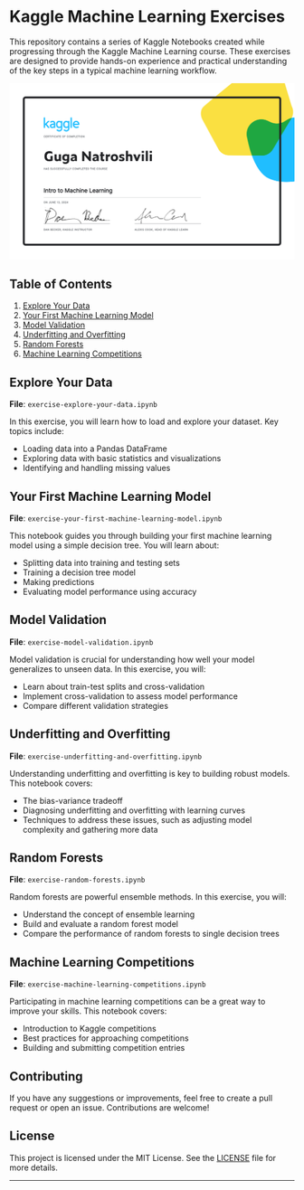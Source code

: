 # Kaggle Machine Learning Exercises

This repository contains a series of Kaggle Notebooks created while progressing through the Kaggle Machine Learning course. These exercises are designed to provide hands-on experience and practical understanding of the key steps in a typical machine learning workflow.

![Certificate](/Guga%20Natroshvili%20-%20Intro%20to%20Machine%20Learning.png)

## Table of Contents

1. [Explore Your Data](#explore-your-data)
2. [Your First Machine Learning Model](#your-first-machine-learning-model)
3. [Model Validation](#model-validation)
4. [Underfitting and Overfitting](#underfitting-and-overfitting)
5. [Random Forests](#random-forests)
6. [Machine Learning Competitions](#machine-learning-competitions)

## Explore Your Data

**File**: `exercise-explore-your-data.ipynb`

In this exercise, you will learn how to load and explore your dataset. Key topics include:
- Loading data into a Pandas DataFrame
- Exploring data with basic statistics and visualizations
- Identifying and handling missing values

## Your First Machine Learning Model

**File**: `exercise-your-first-machine-learning-model.ipynb`

This notebook guides you through building your first machine learning model using a simple decision tree. You will learn about:
- Splitting data into training and testing sets
- Training a decision tree model
- Making predictions
- Evaluating model performance using accuracy

## Model Validation

**File**: `exercise-model-validation.ipynb`

Model validation is crucial for understanding how well your model generalizes to unseen data. In this exercise, you will:
- Learn about train-test splits and cross-validation
- Implement cross-validation to assess model performance
- Compare different validation strategies

## Underfitting and Overfitting

**File**: `exercise-underfitting-and-overfitting.ipynb`

Understanding underfitting and overfitting is key to building robust models. This notebook covers:
- The bias-variance tradeoff
- Diagnosing underfitting and overfitting with learning curves
- Techniques to address these issues, such as adjusting model complexity and gathering more data

## Random Forests

**File**: `exercise-random-forests.ipynb`

Random forests are powerful ensemble methods. In this exercise, you will:
- Understand the concept of ensemble learning
- Build and evaluate a random forest model
- Compare the performance of random forests to single decision trees

## Machine Learning Competitions

**File**: `exercise-machine-learning-competitions.ipynb`

Participating in machine learning competitions can be a great way to improve your skills. This notebook covers:
- Introduction to Kaggle competitions
- Best practices for approaching competitions
- Building and submitting competition entries

## Contributing

If you have any suggestions or improvements, feel free to create a pull request or open an issue. Contributions are welcome!

## License

This project is licensed under the MIT License. See the [LICENSE](LICENSE) file for more details.

---
